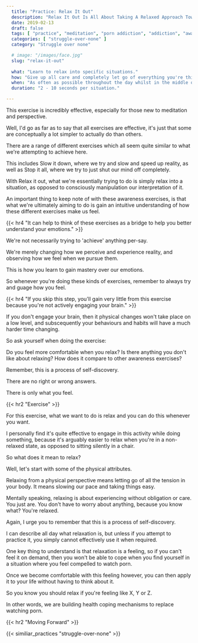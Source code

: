 ```yaml
---
  title: "Practice: Relax It Out"
  description: "Relax It Out Is All About Taking A Relaxed Approach Towards Dealing With Life. It Is An Incredibly Effective Way To Dissolve Our Feelings And Emotions."
  date: 2019-02-13
  draft: false
  tags: [ "practice", "meditation", "porn addiction", "addiction", "awareness", "awareness exercises", "perspective", "nofap", "neverfap", "neverfap deluxe" ]
  categories: [ "struggle-over-none" ]
  category: "Struggle over none"

  # image: "/images/face.jpg"
  slug: "relax-it-out"
  
  what: "Learn to relax into specific situations."
  how: "Give up all care and completely let go of everything you're thinking and feeling."
  when: "As often as possible throughout the day whilst in the middle of doing something."
  duration: "2 - 10 seconds per situation."

---
```


<!-- {{< hr2 "Context" >}} -->

This exercise is incredibly effective, especially for those new to meditation and perspective.

Well, I'd go as far as to say that all exercises are effective, it's just that some are conceptually a lot simpler to actually do than others. 

There are a range of different exercises which all seem quite similar to what we're attempting to achieve here.

This includes Slow it down, where we try and slow and speed up reality, as well as Stop it all, where we try to just shut our mind off completely.

With Relax it out, what we're essentially trying to do is simply relax into a situation, as opposed to consciously manipulation our interpretation of it.

An important thing to keep note of with these awareness exercises, is that what we're ultimately aiming to do is gain an intuitive understanding of how these different exercises make us feel. 

{{< hr4 "It can help to think of these exercises as a bridge to help you better understand your emotions." >}}

We're not necessarily trying to 'achieve' anything per-say. 

We're merely changing how we perceive and experience reality, and observing how we feel when we pursue them.

This is how you learn to gain mastery over our emotions. 

So whenever you're doing these kinds of exercises, remember to always try and guage how you feel.

{{< hr4 "If you skip this step, you'll gain very little from this exercise because you're not actively engaging your brain." >}}

If you don't engage your brain, then it physical changes won't take place on a low level, and subscequently your behaviours and habits will have a much harder time changing.

So ask yourself when doing the exercise:

Do you feel more comfortable when you relax? Is there anything you don't like about relaxing? How does it compare to other awareness exercises?

Remember, this is a process of self-discovery.

There are no right or wrong answers. 

There is only what you feel.

<!-- TODO: The ultimate aim of these practices -->

{{< hr2 "Exercise" >}}

For this exercise, what we want to do is relax and you can do this whenever you want. 

I personally find it's quite effective to engage in this activity while doing something, because it's arguably easier to relax when you're in a non-relaxed state, as opposed to sitting silently in a chair.

So what does it mean to relax?

Well, let's start with some of the physical attributes.

Relaxing from a physical perspective means letting go of all the tension in your body. It means slowing our pace and taking things easy.

Mentally speaking, relaxing is about experiencing without obligation or care. You just are. You don't have to worry about anything, because you know what? You're relaxed.  

Again, I urge you to remember that this is a process of self-discovery. 

I can describe all day what relaxation is, but unless if you attempt to practice it, you simply cannot effectively use it when required.

One key thing to understand is that relaxation is a feeling, so if you can't feel it on demand, then you won't be able to cope when you find yourself in a situation where you feel compelled to watch porn. 

Once we become comfortable with this feeling however, you can then apply it to your life without having to think about it.

So you know you should relax if you're feeling like X, Y or Z.  

In other words, we are building health coping mechanisms to replace watching porn.

{{< hr2 "Moving Forward" >}}

 

{{< similiar_practices "struggle-over-none" >}}


<!-- 
{{< hr2 "Additional Resources" >}}  -->

<!-- maybe link to other  -->

